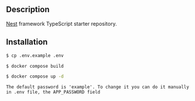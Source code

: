 ## Description

[Nest](https://github.com/nestjs/nest) framework TypeScript starter repository.

## Installation

```bash
$ cp .env.example .env
```

```bash
$ docker compose build
```
```bash
$ docker compose up -d
```
```
The default password is 'example'. To change it you can do it manually in .env file, the APP_PASSWORD field
```